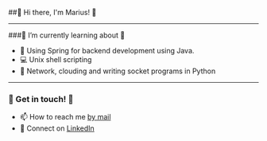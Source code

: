 ##👋 Hi there, I'm Marius! 👋

---

###🌱 I’m currently learning about 🌱
- 🍃 Using Spring for backend development using Java.
- 💻 Unix shell scripting
- 👾 Network, clouding and writing socket programs in Python

---
### 👏 Get in touch! 👏
- 📫 How to reach me [by mail][mail]
- 🤝 Connect on [LinkedIn][linkedin]


[linkedin]: https://www.linkedin.com/in/marius-havnaas-623756174
[mail]: mailto:marhav95@gmail.com?subject=[GitHub]%20Source%20Han%20Sans
[instagram]: https://www.instagram.com/mariushavnaas/
[java]: https://github.com/Marhav/Eksamen_AlgDat
<!--
**Marhav/Marhav** is a ✨ _special_ ✨ repository because its `README.md` (this file) appears on your GitHub profile.

Here are some ideas to get you started:


- 🤔 I’m looking for help with ...
- 💬 Ask me about ...
- 😄 Pronouns: ...
- 🔭 I’m currently working on ...
- ⚡ Fun fact: ...
-->
